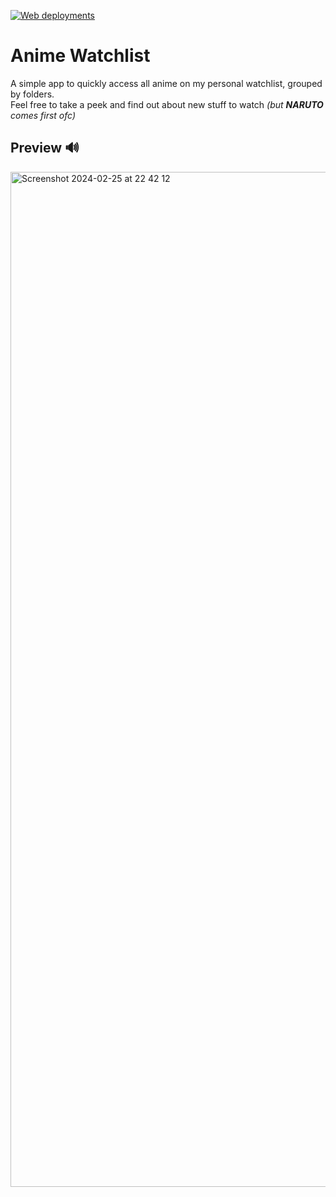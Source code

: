 [![Web deployments](https://github.com/Juliotati/animewatchlist/actions/workflows/cd_release_web.yml/badge.svg)](https://github.com/Juliotati/animewatchlist/actions/workflows/cd_release_web.yml)

# Anime Watchlist

A simple app to quickly access all anime on my personal watchlist, grouped by folders.  
Feel free to take a peek and find out about new stuff to watch _(but **NARUTO** comes first ofc)_

## Preview 🔊
<img width="1624" alt="Screenshot 2024-02-25 at 22 42 12" src="https://github.com/Juliotati/animewatchlist/assets/59662912/a80076bc-9d18-4180-80b1-0d824d025e99">

<!--https://github.com/Juliotati/animewatchlist/assets/59662912/21bc24de-5a80-47cd-8d5e-2bbdd58630db-->
